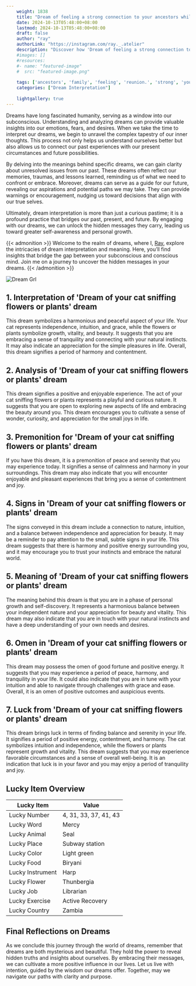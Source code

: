 ```yaml
---
    weight: 1838
    title: "Dream of feeling a strong connection to your ancestors while at a family reunion."  # Assuming 'title' column exists
    date: 2024-10-13T05:48:00+08:00
    lastmod: 2024-10-13T05:48:00+08:00
    draft: false
    author: "ray"
    authorLink: "https://instagram.com/ray._.atelier"
    description: "Discover how 'Dream of feeling a strong connection to your ancestors while at a family reunion.' can interpret your future and uncover its significant meanings in your life."
    #images: []
    #resources:
    #- name: "featured-image"
    #  src: "featured-image.png"
    
    tags: ['ancestors', 'family', 'feeling', 'reunion.', 'strong', 'your', 'to', 'Dream', 'a', 'connection', 'of', 'while', 'at']
    categories: ["Dream Interpretation"]
    
    lightgallery: true
---
```

    
Dreams have long fascinated humanity, serving as a window into our subconscious. Understanding and analyzing dreams can provide valuable insights into our emotions, fears, and desires. When we take the time to interpret our dreams, we begin to unravel the complex tapestry of our inner thoughts. This process not only helps us understand ourselves better but also allows us to connect our past experiences with our present circumstances and future possibilities.

By delving into the meanings behind specific dreams, we can gain clarity about unresolved issues from our past. These dreams often reflect our memories, traumas, and lessons learned, reminding us of what we need to confront or embrace. Moreover, dreams can serve as a guide for our future, revealing our aspirations and potential paths we may take. They can provide warnings or encouragement, nudging us toward decisions that align with our true selves.

Ultimately, dream interpretation is more than just a curious pastime; it is a profound practice that bridges our past, present, and future. By engaging with our dreams, we can unlock the hidden messages they carry, leading us toward greater self-awareness and personal growth.

{{< admonition >}}
Welcome to the realm of dreams, where I, [Ray](https://instagram.com/ray._.atelier), explore the intricacies of dream interpretation and meaning. Here, you’ll find insights that bridge the gap between your subconscious and conscious mind. Join me on a journey to uncover the hidden messages in your dreams.
{{< /admonition >}}

![Dream Grl](https://cdn.pixabay.com/photo/2017/11/02/03/35/gothic-2910057_1280.jpg "Dream Grl")

## 1. Interpretation of 'Dream of your cat sniffing flowers or plants' dream
 This dream symbolizes a harmonious and peaceful aspect of your life. Your cat represents independence, intuition, and grace, while the flowers or plants symbolize growth, vitality, and beauty. It suggests that you are embracing a sense of tranquility and connecting with your natural instincts. It may also indicate an appreciation for the simple pleasures in life. Overall, this dream signifies a period of harmony and contentment.

## 2. Analysis of 'Dream of your cat sniffing flowers or plants' dream
 This dream signifies a positive and enjoyable experience. The act of your cat sniffing flowers or plants represents a playful and curious nature. It suggests that you are open to exploring new aspects of life and embracing the beauty around you. This dream encourages you to cultivate a sense of wonder, curiosity, and appreciation for the small joys in life.

## 3. Premonition for 'Dream of your cat sniffing flowers or plants' dream
 If you have this dream, it is a premonition of peace and serenity that you may experience today. It signifies a sense of calmness and harmony in your surroundings. This dream may also indicate that you will encounter enjoyable and pleasant experiences that bring you a sense of contentment and joy.

## 4. Signs in 'Dream of your cat sniffing flowers or plants' dream
 The signs conveyed in this dream include a connection to nature, intuition, and a balance between independence and appreciation for beauty. It may be a reminder to pay attention to the small, subtle signs in your life. This dream suggests that there is harmony and positive energy surrounding you, and it may encourage you to trust your instincts and embrace the natural world.

## 5. Meaning of 'Dream of your cat sniffing flowers or plants' dream
 The meaning behind this dream is that you are in a phase of personal growth and self-discovery. It represents a harmonious balance between your independent nature and your appreciation for beauty and vitality. This dream may also indicate that you are in touch with your natural instincts and have a deep understanding of your own needs and desires.

## 6. Omen in 'Dream of your cat sniffing flowers or plants' dream
 This dream may possess the omen of good fortune and positive energy. It suggests that you may experience a period of peace, harmony, and tranquility in your life. It could also indicate that you are in tune with your intuition and able to navigate through challenges with grace and ease. Overall, it is an omen of positive outcomes and auspicious events.

## 7. Luck from 'Dream of your cat sniffing flowers or plants' dream
 This dream brings luck in terms of finding balance and serenity in your life. It signifies a period of positive energy, contentment, and harmony. The cat symbolizes intuition and independence, while the flowers or plants represent growth and vitality. This dream suggests that you may experience favorable circumstances and a sense of overall well-being. It is an indication that luck is in your favor and you may enjoy a period of tranquility and joy.

## Lucky Item Overview
| Lucky Item          | Value              |
|---------------|--------------------|
| Lucky Number        | 4, 31, 33, 37, 41, 43  |
| Lucky Word          | Mercy |
| Lucky Animal        | Seal |
| Lucky Place         | Subway station     |
| Lucky Color         | Light green     |
| Lucky Food          | Biryani      |
| Lucky Instrument    | Harp |
| Lucky Flower        | Thunbergia    |
| Lucky Job           | Librarian       |
| Lucky Exercise      | Active Recovery  |
| Lucky Country       | Zambia    |


##  Final Reflections on Dreams

As we conclude this journey through the world of dreams, remember that dreams are both mysterious and beautiful. They hold the power to reveal hidden truths and insights about ourselves. By embracing their messages, we can cultivate a more positive influence in our lives. Let us live with intention, guided by the wisdom our dreams offer. Together, may we navigate our paths with clarity and purpose.
